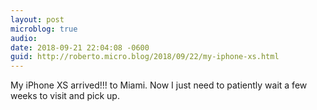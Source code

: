 ```yaml
---
layout: post
microblog: true
audio: 
date: 2018-09-21 22:04:08 -0600
guid: http://roberto.micro.blog/2018/09/22/my-iphone-xs.html
---
```

My iPhone XS arrived!!! to Miami. Now I just need to patiently wait a few weeks to visit and pick up. 
